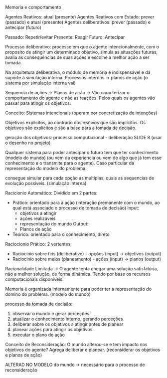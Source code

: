 Memoria e comportamento

Agentes Reativos: atual (presente)
Agentes Reativos com Estado: prever (passado) e atual (presente)
Agentes deliberativos: prever (passado) e antecipar (futuro)

Passado: Repetir/evitar
Presente: Reagir
Futuro: Antecipar

Processo deliberativo: processo em que o agente intencionalmente, com o proposito de atingir um determinado objetivo, simula as situações futuras, avalia as consequências de suas ações e escolhe a melhor ação a ser tomada.

Na arquitetura deliberativa, o módulo de memória é indispensável e dá suporte à simulação interna. Processos internos -> planos de ação (o sistema por simulação interna vai)

Sequencia de ações -> Planos de ação -> Vão caracterizar o comportamento do agente e não as reações. Pelos quais os agentes vão passar para atingir os objetivos.

Conceito: Sistemas intencionais (operam por concretização de intenções)

Objetivos explicitos, ao contrário dos reativos que são implícitos. Os objetivos são explicitos e são a base para a tomada de decisão.

geração dos objetivos: processo computacional - deliberação
SLIDE 8 (usar o desenho no projeto)

Qualquer sistema para poder antecipar o futuro tem que ter conhecimento (modelo do mundo) (ou vem da experiencia ou vem de algo que já tem esse conhecimento e o transmite para o agente). Caso particular da representação do modelo do problema.

consegue simular para cada opção as multiplas, quais as sequencias de evolução possíveis. (simulação interna)

Racicionio Automático: Dividido em 2 partes:
- Prático: orientado para a ação (interação premanente com o mundo, ao qual está associado o processo de tomada de decisão)
  Input:
  - objetivos a atingir
  - ações realizáveis
  - representação do mundo
  Output:
  - Planos de ação
- Teórico: orientado para o conhecimento, direto

Raciocionio Prático: 2 vertentes:
- Raciocinio sobre fins (deliberativo) - opções (input) -> objetivos (output)
- Raciocinio sobre meios (planeamento) - ações (input) -> planos (output)

Racionalidade Limitada -> O agente tenta chegar uma solução satisfatória, não a melhor solução, de forma dinâmica. Tendo por base os recursos computacionais disponiveis.

Memoria é organizada internamente para poder ter a representação do domino do problema. (modelo do mundo)

processo da tomada de decisão:
1. observar o mundo e gerar perceções
2. atualizar o conhecimento interno, gerando perceções
3. deliberar sobre os objetivos a atingir antes de planear
4. planear ações para atingir os objetivos
5. executar o plano de ação

Conceito de Reconsideração: O mundo alterou-se e tem impacto nos objetivos do agente? Agrega 
deliberar e planear. (reconsiderar os objetivos e planos de ação)


ALTERAD NO MODELO do mundo -> necessário para o processo de reconsideração